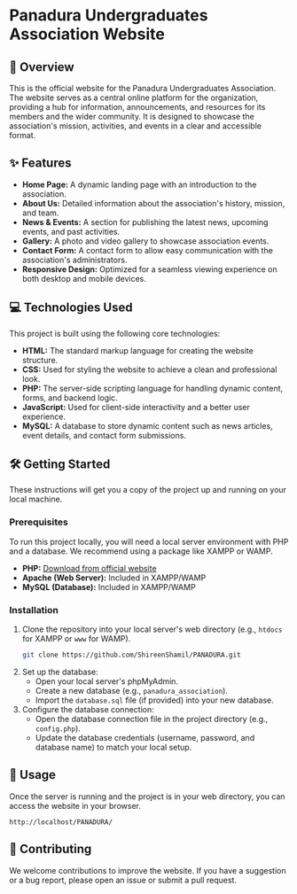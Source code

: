 # Panadura Undergraduates Association Website

## 🚀 Overview

This is the official website for the Panadura Undergraduates Association. The website serves as a central online platform for the organization, providing a hub for information, announcements, and resources for its members and the wider community. It is designed to showcase the association's mission, activities, and events in a clear and accessible format.

## ✨ Features

  * **Home Page:** A dynamic landing page with an introduction to the association.
  * **About Us:** Detailed information about the association's history, mission, and team.
  * **News & Events:** A section for publishing the latest news, upcoming events, and past activities.
  * **Gallery:** A photo and video gallery to showcase association events.
  * **Contact Form:** A contact form to allow easy communication with the association's administrators.
  * **Responsive Design:** Optimized for a seamless viewing experience on both desktop and mobile devices.

## 💻 Technologies Used

This project is built using the following core technologies:

  * **HTML:** The standard markup language for creating the website structure.
  * **CSS:** Used for styling the website to achieve a clean and professional look.
  * **PHP:** The server-side scripting language for handling dynamic content, forms, and backend logic.
  * **JavaScript:** Used for client-side interactivity and a better user experience.
  * **MySQL:** A database to store dynamic content such as news articles, event details, and contact form submissions.

## 🛠 Getting Started

These instructions will get you a copy of the project up and running on your local machine.

### Prerequisites

To run this project locally, you will need a local server environment with PHP and a database. We recommend using a package like XAMPP or WAMP.

  * **PHP:** [Download from official website](https://www.php.net/downloads.php)
  * **Apache (Web Server):** Included in XAMPP/WAMP
  * **MySQL (Database):** Included in XAMPP/WAMP

### Installation

1.  Clone the repository into your local server's web directory (e.g., `htdocs` for XAMPP or `www` for WAMP).
    ```bash
    git clone https://github.com/ShireenShamil/PANADURA.git
    ```
2.  Set up the database:
      * Open your local server's phpMyAdmin.
      * Create a new database (e.g., `panadura_association`).
      * Import the `database.sql` file (if provided) into your new database.
3.  Configure the database connection:
      * Open the database connection file in the project directory (e.g., `config.php`).
      * Update the database credentials (username, password, and database name) to match your local setup.

## 📜 Usage

Once the server is running and the project is in your web directory, you can access the website in your browser.

```
http://localhost/PANADURA/
```

## 🤝 Contributing

We welcome contributions to improve the website. If you have a suggestion or a bug report, please open an issue or submit a pull request.
